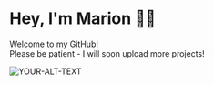 # Hey, I'm Marion 👩‍💻

Welcome to my GitHub! <br> 
Please be patient - I will soon upload more projects!

<picture>
 <source media="(prefers-color-scheme: dark)" srcset="https://www.clipartmax.com/png/small/27-276717_clients-are-also-welcome-to-provide-all-of-their-own-steaming-coffee.png">
 <source media="(prefers-color-scheme: light)" srcset="https://www.clipartmax.com/png/small/27-276717_clients-are-also-welcome-to-provide-all-of-their-own-steaming-coffee.png">
 <img alt="YOUR-ALT-TEXT" src="https://www.clipartmax.com/png/small/27-276717_clients-are-also-welcome-to-provide-all-of-their-own-steaming-coffee.png">
</picture>

<!--
- 🔭 I’m currently working on ...
- 🌱 I’m currently learning ...
-->
